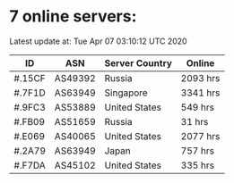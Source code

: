 # 7 online servers:

Latest update at: Tue Apr 07 03:10:12 UTC 2020

| ID | ASN | Server Country | Online |
| -- | --- | -------------- | ------ |
| #.15CF | AS49392 | Russia | 2093 hrs |
| #.7F1D | AS63949 | Singapore | 3341 hrs |
| #.9FC3 | AS53889 | United States | 549 hrs |
| #.FB09 | AS51659 | Russia | 31 hrs |
| #.E069 | AS40065 | United States | 2077 hrs |
| #.2A79 | AS63949 | Japan | 757 hrs |
| #.F7DA | AS45102 | United States | 335 hrs |

